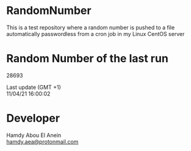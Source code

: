 # RandomNumber    
This is a test repository where a random number is pushed to a file automatically passwordless from a cron job in my Linux CentOS server    
# Random Number of the last run   
28693
      
Last update (GMT +1)    
11/04/21 16:00:02
# Developer    
Hamdy Abou El Anein   
hamdy.aea@protonmail.com
